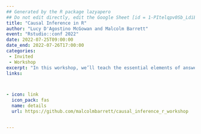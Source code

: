 ```yaml
---
## Generated by the R package lazyapero
## Do not edit directly, edit the Google Sheet [id = 1-PItelqpv0Sb_LdiEDqb8O3D_Roii5nVTL07IRVbRtA]
title: "Causal Inference in R"
author: "Lucy D'Agostino McGowan and Malcolm Barrett"
event: "Rstudio::conf 2022"
date: 2022-07-25T09:00:00
date_end: 2022-07-26T17:00:00
categories:
 - Invited
 - Workshop
excerpt: "In this workshop, we’ll teach the essential elements of answering causal questions in R through causal diagrams, and causal modeling techniques such as propensity scores and inverse probability weighting."
links:



- icon: link
  icon_pack: fas
  name: details
  url: https://github.com/malcolmbarrett/causal_inference_r_workshop


---
```

